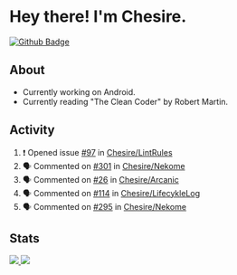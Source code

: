 # Hey there! I'm Chesire.

[![Github Badge](https://img.shields.io/badge/-Github-000?style=flat-square&logo=Github&logoColor=white&link=https://github.com/chesire)](https://github.com/chesire)

## About
<!-- Uses https://github.com/Chesire/natemoo-re -->
* Currently working on Android.
* Currently reading "The Clean Coder" by Robert Martin.
<!--
* Currently listening to: 
<a href="https://natemoo-re-iirbxe7wf.vercel.app/now-playing?open">
    <img src="https://natemoo-re-iirbxe7wf.vercel.app/now-playing" width="256" height="64" alt="Now Playing">
</a>  
-->

## Activity
<!-- Uses https://github.com/jamesgeorge007/github-activity-readme -->
<!--START_SECTION:activity-->
1. ❗️ Opened issue [#97](https://github.com//Chesire/LintRules/issues/97) in [Chesire/LintRules](https://github.com//Chesire/LintRules)
2. 🗣 Commented on [#301](https://github.com//Chesire/Nekome/issues/301) in [Chesire/Nekome](https://github.com//Chesire/Nekome)
3. 🗣 Commented on [#26](https://github.com//Chesire/Arcanic/issues/26) in [Chesire/Arcanic](https://github.com//Chesire/Arcanic)
4. 🗣 Commented on [#114](https://github.com//Chesire/LifecykleLog/issues/114) in [Chesire/LifecykleLog](https://github.com//Chesire/LifecykleLog)
5. 🗣 Commented on [#295](https://github.com//Chesire/Nekome/issues/295) in [Chesire/Nekome](https://github.com//Chesire/Nekome)
<!--END_SECTION:activity-->

## Stats
<a href="https://github-readme-stats.vercel.app/api/top-langs/?username=chesire&theme=tokyonight">
    <img src="https://github-readme-stats.vercel.app/api/top-langs/?username=chesire&layout=compact&theme=tokyonight" >
</a>
<a href="https://github-readme-stats.vercel.app/api?username=chesire&show_icons=true&theme=tokyonight">
    <img src="https://github-readme-stats.vercel.app/api?username=chesire&show_icons=true&theme=tokyonight" >
</a>  
